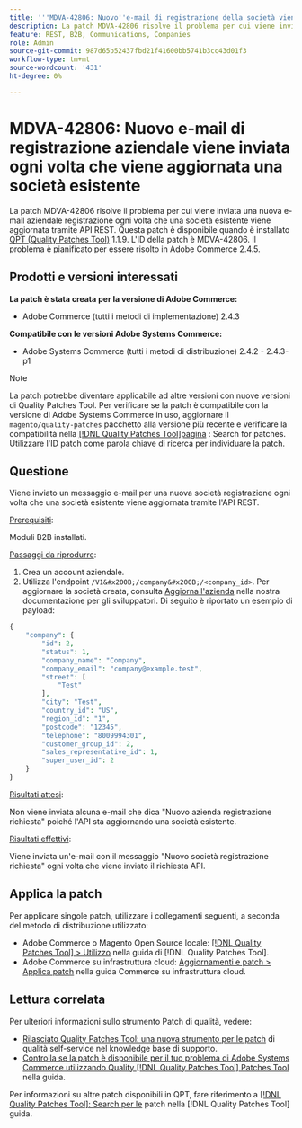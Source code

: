 ```yaml
---
title: '''MDVA-42806: Nuovo''e-mail di registrazione della società viene inviata ogni volta che viene aggiornata la società esistente'''
description: La patch MDVA-42806 risolve il problema per cui viene inviata una nuova e-mail aziendale registrazione ogni volta che una società esistente viene aggiornata tramite API REST. Questa patch è disponibile quando è installato [Quality Patches Tool (QPT)](https://experienceleague.adobe.com/en/docs/commerce-knowledge-base/kb/announcements/commerce-announcements/magento-quality-patches-released-new-tool-to-self-serve-quality-patches) 1.1.9. L'ID della patch è MDVA-42806. Si prega di notare che il problema è pianificato per essere risolto in Adobe Systems Commerce 2.4.5.
feature: REST, B2B, Communications, Companies
role: Admin
source-git-commit: 987d65b52437fbd21f41600bb5741b3cc43d01f3
workflow-type: tm+mt
source-wordcount: '431'
ht-degree: 0%

---
```


# MDVA-42806: Nuovo e-mail di registrazione aziendale viene inviata ogni volta che viene aggiornata una società esistente

La patch MDVA-42806 risolve il problema per cui viene inviata una nuova e-mail aziendale registrazione ogni volta che una società esistente viene aggiornata tramite API REST. Questa patch è disponibile quando è installato [QPT (Quality Patches Tool)](https://experienceleague.adobe.com/en/docs/commerce-knowledge-base/kb/announcements/commerce-announcements/magento-quality-patches-released-new-tool-to-self-serve-quality-patches) 1.1.9. L&#39;ID della patch è MDVA-42806. Il problema è pianificato per essere risolto in Adobe Commerce 2.4.5.

## Prodotti e versioni interessati

**La patch è stata creata per la versione di Adobe Commerce:**

* Adobe Commerce (tutti i metodi di implementazione) 2.4.3

**Compatibile con le versioni Adobe Systems Commerce:**

* Adobe Systems Commerce (tutti i metodi di distribuzione) 2.4.2 - 2.4.3-p1

>[!NOTE]
>
>La patch potrebbe diventare applicabile ad altre versioni con nuove versioni di Quality Patches Tool. Per verificare se la patch è compatibile con la versione di Adobe Systems Commerce in uso, aggiornare il `magento/quality-patches` pacchetto alla versione più recente e verificare la compatibilità nella [[!DNL Quality Patches Tool]pagina](https://experienceleague.adobe.com/en/docs/commerce-knowledge-base/kb/announcements/commerce-announcements/magento-quality-patches-released-new-tool-to-self-serve-quality-patches) : Search for patches. Utilizzare l&#39;ID patch come parola chiave di ricerca per individuare la patch.

## Questione

Viene inviato un messaggio e-mail per una nuova società registrazione ogni volta che una società esistente viene aggiornata tramite l&#39;API REST.

<u>Prerequisiti</u>:

Moduli B2B installati.

<u>Passaggi da riprodurre</u>:

1. Crea un account aziendale.
1. Utilizza l&#39;endpoint `/V1&#x200B;/company&#x200B;/<company_id>`. Per aggiornare la società creata, consulta [Aggiorna l&#39;azienda](https://developer.adobe.com/commerce/webapi/rest/b2b/company-object/#update-the-company) nella nostra documentazione per gli sviluppatori. Di seguito è riportato un esempio di payload:

```php
{
    "company": {
        "id": 2,
        "status": 1,
        "company_name": "Company",
        "company_email": "company@example.test",
        "street": [
            "Test"
        ],
        "city": "Test",
        "country_id": "US",
        "region_id": "1",
        "postcode": "12345",
        "telephone": "8009994301",
        "customer_group_id": 2,
        "sales_representative_id": 1,
        "super_user_id": 2
    }
}
```

<u>Risultati attesi</u>:

Non viene inviata alcuna e-mail che dica &quot;Nuovo azienda registrazione richiesta&quot; poiché l&#39;API sta aggiornando una società esistente.

<u>Risultati effettivi</u>:

Viene inviata un&#39;e-mail con il messaggio &quot;Nuovo società registrazione richiesta&quot; ogni volta che viene inviato il richiesta API.

## Applica la patch

Per applicare singole patch, utilizzare i collegamenti seguenti, a seconda del metodo di distribuzione utilizzato:

* Adobe Commerce o Magento Open Source locale: [[!DNL Quality Patches Tool] > Utilizzo](/help/tools/quality-patches-tool/usage.md) nella guida di [!DNL Quality Patches Tool].
* Adobe Commerce su infrastruttura cloud: [Aggiornamenti e patch > Applica patch](https://experienceleague.adobe.com/docs/commerce-cloud-service/user-guide/develop/upgrade/apply-patches.html) nella guida Commerce su infrastruttura cloud.

## Lettura correlata

Per ulteriori informazioni sullo strumento Patch di qualità, vedere:

* [Rilasciato Quality Patches Tool: una nuova strumento per le patch](https://experienceleague.adobe.com/en/docs/commerce-knowledge-base/kb/announcements/commerce-announcements/magento-quality-patches-released-new-tool-to-self-serve-quality-patches) di qualità self-service nel knowledge base di supporto.
* [Controlla se la patch è disponibile per il tuo problema di Adobe Systems Commerce utilizzando Quality [!DNL Quality Patches Tool] Patches Tool](/help/tools/quality-patches-tool/patches-available-in-qpt/check-patch-for-magento-issue-with-magento-quality-patches.md) nella guida.

Per informazioni su altre patch disponibili in QPT, fare riferimento a [[!DNL Quality Patches Tool]: Search per le](https://experienceleague.adobe.com/tools/commerce-quality-patches/index.html) patch nella [!DNL Quality Patches Tool] guida.
